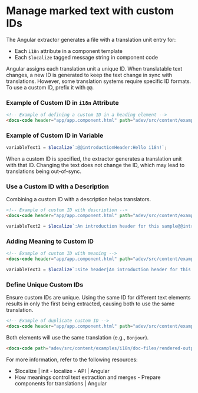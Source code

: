 # Manage marked text with custom IDs

The Angular extractor generates a file with a translation unit entry for:

- Each `i18n` attribute in a component template
- Each `$localize` tagged message string in component code

Angular assigns each translation unit a unique ID. When translatable text changes, a new ID is generated to keep the text change in sync with translations. However, some translation systems require specific ID formats. To use a custom ID, prefix it with `@@`.

### Example of Custom ID in `i18n` Attribute

```html
<!-- Example of defining a custom ID in a heading element -->
<docs-code header="app/app.component.html" path="adev/src/content/examples/i18n/doc-files/app.component.html" visibleRegion="i18n-attribute-solo-id"/>
```

### Example of Custom ID in Variable

```typescript
variableText1 = $localize`:@@introductionHeader:Hello i18n!`;
```

When a custom ID is specified, the extractor generates a translation unit with that ID. Changing the text does not change the ID, which may lead to translations being out-of-sync.

### Use a Custom ID with a Description

Combining a custom ID with a description helps translators.

```html
<!-- Example of custom ID with description -->
<docs-code header="app/app.component.html" path="adev/src/content/examples/i18n/doc-files/app.component.html" visibleRegion="i18n-attribute-id"/>
```

```typescript
variableText2 = $localize`:An introduction header for this sample@@introductionHeader:Hello i18n!`;
```

### Adding Meaning to Custom ID

```html
<!-- Example of custom ID with meaning -->
<docs-code header="app/app.component.html" path="adev/src/content/examples/i18n/doc-files/app.component.html" visibleRegion="i18n-attribute-meaning-and-id"/>
```

```typescript
variableText3 = $localize`:site header|An introduction header for this sample@@introductionHeader:Hello i18n!`;
```

### Define Unique Custom IDs

Ensure custom IDs are unique. Using the same ID for different text elements results in only the first being extracted, causing both to use the same translation.

```html
<!-- Example of duplicate custom ID -->
<docs-code header="app/app.component.html" path="adev/src/content/examples/i18n/doc-files/app.component.html" visibleRegion="i18n-duplicate-custom-id"/>
```

Both elements will use the same translation (e.g., `Bonjour`).

```html
<docs-code path="adev/src/content/examples/i18n/doc-files/rendered-output.html"/>
```

For more information, refer to the following resources:
- $localize | init - localize - API | Angular
- How meanings control text extraction and merges - Prepare components for translations | Angular